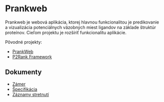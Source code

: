# Prankweb
Prankweb je webová aplikácia, ktorej hlavnou funkcionalitou je predikovanie a vizualizácia potenciálnych väzobných miest ligandov na základe štruktúr proteínov. Cieľom projektu je rozšíriť funkcionalitu aplikácie.

Pôvodné projekty:
* [PrankWeb](https://github.com/cusbg/prankweb)
* [P2Rank Framework](https://github.com/cusbg/p2rank-framework)

## Dokumenty
* [Zámer](docs/zamer.md)
* [Špecifikácia](https://docs.google.com/document/d/14Hx850b0bldpcYYky8Qy-FPD1uYN_zixqSKjVb0__-s/edit#heading=h.9i35mqlrcaay)
* [Záznamy stretnutí](meetings/)
